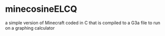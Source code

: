# minecosineELCQ
a simple version of Minecraft coded in C that is compiled to a G3a file to run on a graphing calculator
